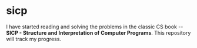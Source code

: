 sicp
====

I have started reading and solving the problems in the classic CS book -- **SICP - Structure and Interpretation of Computer Programs**. This repository will track my progress.